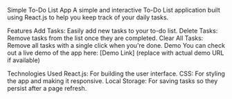 Simple To-Do List App
A simple and interactive To-Do List application built using React.js to help you keep track of your daily tasks.

Features
Add Tasks: Easily add new tasks to your to-do list.
Delete Tasks: Remove tasks from the list once they are completed.
Clear All Tasks: Remove all tasks with a single click when you're done.
Demo
You can check out a live demo of the app here: [Demo Link] (replace with actual demo URL if available)

Technologies Used
React.js: For building the user interface.
CSS: For styling the app and making it responsive.
Local Storage: For saving tasks so they persist after a page refresh.